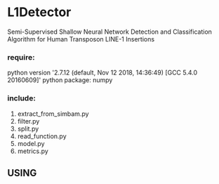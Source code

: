 # L1Detector
Semi-Supervised Shallow Neural Network Detection and Classification Algorithm for Human Transposon LINE-1 Insertions
### require:
 python version '2.7.12 (default, Nov 12 2018, 14:36:49) [GCC 5.4.0 20160609]'
 python package: numpy

### include:
1. extract_from_simbam.py
2. filter.py
3. split.py
4. read_function.py
5. model.py
6. metrics.py

## USING


